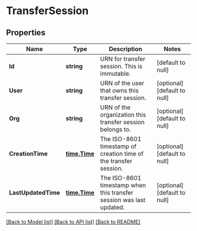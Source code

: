 # TransferSession

## Properties
Name | Type | Description | Notes
------------ | ------------- | ------------- | -------------
**Id** | **string** | URN for transfer session. This is immutable.  | [default to null]
**User** | **string** | URN of the user that owns this transfer session.  | [optional] [default to null]
**Org** | **string** | URN of the organization this transfer session belongs to.  | [optional] [default to null]
**CreationTime** | [**time.Time**](time.Time.md) | The ISO-8601 timestamp of creation time of the transfer session.  | [optional] [default to null]
**LastUpdatedTime** | [**time.Time**](time.Time.md) | The ISO-8601 timestamp when this transfer session was last updated.  | [optional] [default to null]

[[Back to Model list]](../README.md#documentation-for-models) [[Back to API list]](../README.md#documentation-for-api-endpoints) [[Back to README]](../README.md)


